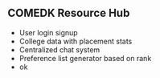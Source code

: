 ## COMEDK Resource Hub

- User login signup
- College data with placement stats
- Centralized chat system 
- Preference list generator based on rank
- ok